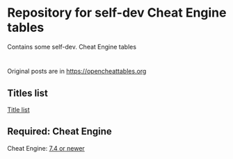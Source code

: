 # Repository for self-dev Cheat Engine tables
Contains some self-dev. Cheat Engine tables

# 
Original posts are in https://opencheattables.org  

## Titles list  
[Title list](https://github.com/bbfox0703/Mydev-Cheat-Engine-Tables/blob/main/TITLELIST.md)

## Required: Cheat Engine  
Cheat Engine: [7.4 or newer](https://github.com/cheat-engine/cheat-engine/releases)  
